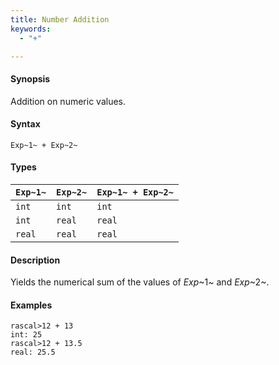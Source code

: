 ```yaml
---
title: Number Addition
keywords:
  - "+"

---
```


#### Synopsis

Addition on numeric values.

#### Syntax

`Exp~1~ + Exp~2~`

#### Types

| `Exp~1~`  |  `Exp~2~` | `Exp~1~ + Exp~2~`  |
| --- | --- | --- |
| `int`      |  `int`     | `int`                 |
| `int`      |  `real`    | `real`                |
| `real`     |  `real`    | `real`                |

#### Description

Yields the numerical sum of the values of _Exp_~1~ and _Exp_~2~.

#### Examples

```rascal-shell 
rascal>12 + 13
int: 25
rascal>12 + 13.5
real: 25.5
```

